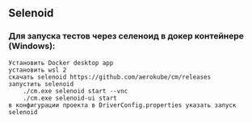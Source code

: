 ## Selenoid

### Для запуска тестов через селеноид в докер контейнере (Windows):
    Установить Docker desktop app
    установить wsl 2
    скачать selenoid https://github.com/aerokube/cm/releases
    запустить selenoid 
        ./cm.exe selenoid start --vnc  
        ./cm.exe selenoid-ui start
    в конфигурации проекта в DriverConfig.properties указать запуск selenoid
    

